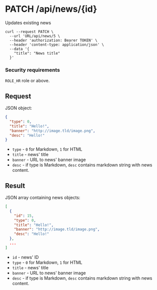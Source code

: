 # PATCH /api/news/{id}

Updates existing news

```
curl --request PATCH \
  --url 'URL/api/news/5 \
  --header 'authorization: Bearer TOKEN' \
  --header 'content-type: application/json' \
  --data '{
	"title": "News title"
  }'
```

### Security requirements
`ROLE_HR` role or above.

## Request
JSON object:
```json
{
  "type": 0,
  "title": "Hello!",
  "banner": "http://image.tld/image.png",
  "desc": "Hello!"
}
```

* `type` - `0` for Markdown, `1` for HTML
* `title` - news' title
* `banner` - URL to news' banner image
* `desc` - if type is Markdown, `desc` contains markdown string with news content.

## Result
JSON array containing news objects:

```json
[
  {
    "id": 15,
    "type": 0,
    "title": "Hello!",
    "banner": "http://image.tld/image.png",
    "desc": "Hello!"
  },
  ...
]
```

* `id` - news' ID
* `type` - `0` for Markdown, `1` for HTML
* `title` - news' title
* `banner` - URL to news' banner image
* `desc` - if type is Markdown, `desc` contains markdown string with news content.